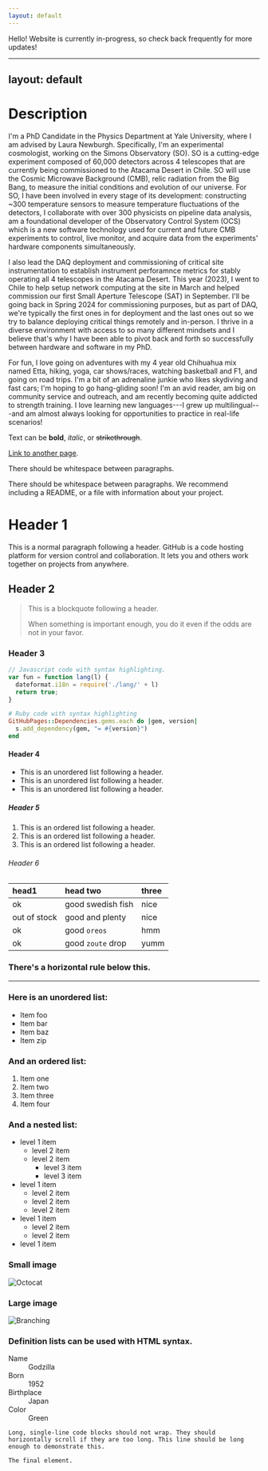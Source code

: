 ```yaml
---
layout: default
---
```


Hello! Website is currently in-progress, so check back frequently for more updates! 

---
layout: default
---


# Description

I'm a PhD Candidate in the Physics Department at Yale University, where I am advised by Laura Newburgh. Specifically, I'm an experimental cosmologist, working on the Simons Observatory (SO). SO is a cutting-edge experiment composed of 60,000 detectors across 4 telescopes that are currently being commissioned to the Atacama Desert in Chile. SO will use the Cosmic Microwave Background (CMB), relic radiation from the Big Bang, to measure the initial conditions and evolution of our universe. For SO, I have been involved in every stage of its development: constructing ~300 temperature sensors to measure temperature fluctuations of the detectors, I collaborate with over 300 physicists on pipeline data analysis, am a foundational developer of the Observatory Control System (OCS) which is a new software technology used for current and future CMB experiments to control, live monitor, and acquire data from the experiments' hardware components simultaneously. 

I also lead the DAQ deployment and commissioning of critical site instrumentation to establish instrument perforamnce metrics for stably operating all 4 telescopes in the Atacama Desert. This year (2023), I went to Chile to help setup network computing at the site in March and helped commission our first Small Aperture Telescope (SAT) in September. I'll be going back in Spring 2024 for commissioning purposes, but as part of DAQ, we're typically the first ones in for deployment and the last ones out so we try to balance deploying critical things remotely and in-person. I thrive in a diverse environment with access to so many different mindsets and I believe that's why I have been able to pivot back and forth so successfully between hardware and software in my PhD. 

For fun, I love going on adventures with my 4 year old Chihuahua mix named Etta, hiking, yoga, car shows/races, watching basketball and F1, and going on road trips. I'm a bit of an adrenaline junkie who likes skydiving and fast cars; I'm hoping to go hang-gliding soon! I'm an avid reader, am big on community service and outreach, and am recently becoming quite addicted to strength training. I love learning new languages---I grew up multilingual---and am almost always looking for opportunities to practice in real-life scenarios! 



Text can be **bold**, _italic_, or ~~strikethrough~~.

[Link to another page](./another-page.html).

There should be whitespace between paragraphs.

There should be whitespace between paragraphs. We recommend including a README, or a file with information about your project.

# Header 1

This is a normal paragraph following a header. GitHub is a code hosting platform for version control and collaboration. It lets you and others work together on projects from anywhere.

## Header 2

> This is a blockquote following a header.
>
> When something is important enough, you do it even if the odds are not in your favor.

### Header 3

```js
// Javascript code with syntax highlighting.
var fun = function lang(l) {
  dateformat.i18n = require('./lang/' + l)
  return true;
}
```

```ruby
# Ruby code with syntax highlighting
GitHubPages::Dependencies.gems.each do |gem, version|
  s.add_dependency(gem, "= #{version}")
end
```

#### Header 4

*   This is an unordered list following a header.
*   This is an unordered list following a header.
*   This is an unordered list following a header.

##### Header 5

1.  This is an ordered list following a header.
2.  This is an ordered list following a header.
3.  This is an ordered list following a header.

###### Header 6

| head1        | head two          | three |
|:-------------|:------------------|:------|
| ok           | good swedish fish | nice  |
| out of stock | good and plenty   | nice  |
| ok           | good `oreos`      | hmm   |
| ok           | good `zoute` drop | yumm  |

### There's a horizontal rule below this.

* * *

### Here is an unordered list:

*   Item foo
*   Item bar
*   Item baz
*   Item zip

### And an ordered list:

1.  Item one
1.  Item two
1.  Item three
1.  Item four

### And a nested list:

- level 1 item
  - level 2 item
  - level 2 item
    - level 3 item
    - level 3 item
- level 1 item
  - level 2 item
  - level 2 item
  - level 2 item
- level 1 item
  - level 2 item
  - level 2 item
- level 1 item

### Small image

![Octocat](https://github.githubassets.com/images/icons/emoji/octocat.png)

### Large image

![Branching](https://guides.github.com/activities/hello-world/branching.png)


### Definition lists can be used with HTML syntax.

<dl>
<dt>Name</dt>
<dd>Godzilla</dd>
<dt>Born</dt>
<dd>1952</dd>
<dt>Birthplace</dt>
<dd>Japan</dd>
<dt>Color</dt>
<dd>Green</dd>
</dl>

```
Long, single-line code blocks should not wrap. They should horizontally scroll if they are too long. This line should be long enough to demonstrate this.
```

```
The final element.
```
